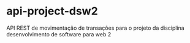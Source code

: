 # api-project-dsw2
API REST de movimentação de transações para o projeto da disciplina desenvolvimento de software para web 2
